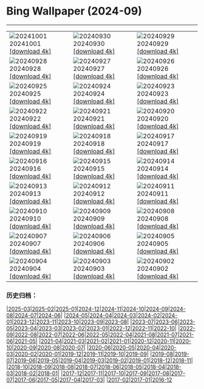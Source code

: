 # Bing Wallpaper (2024-09)
**************

<table><tr><td><img class="wallpaper" src="https://www.bing.com/th?id=OHR.HalfDomeYosemite_IT-IT2723116418_1920x1080.jpg" alt="20241001"> 20241001 <a href="https://www.bing.com/th?id=OHR.HalfDomeYosemite_IT-IT2723116418_UHD.jpg">[download 4k]</a></td><td><img class="wallpaper" src="https://www.bing.com/th?id=OHR.WalrusNorway_IT-IT2593695501_1920x1080.jpg" alt="20240930"> 20240930 <a href="https://www.bing.com/th?id=OHR.WalrusNorway_IT-IT2593695501_UHD.jpg">[download 4k]</a></td><td><img class="wallpaper" src="https://www.bing.com/th?id=OHR.ConnecticutBridge_IT-IT2485348656_1920x1080.jpg" alt="20240929"> 20240929 <a href="https://www.bing.com/th?id=OHR.ConnecticutBridge_IT-IT2485348656_UHD.jpg">[download 4k]</a></td></tr><tr><td><img class="wallpaper" src="https://www.bing.com/th?id=OHR.FloridaSeashore_IT-IT3615650453_1920x1080.jpg" alt="20240928"> 20240928 <a href="https://www.bing.com/th?id=OHR.FloridaSeashore_IT-IT3615650453_UHD.jpg">[download 4k]</a></td><td><img class="wallpaper" src="https://www.bing.com/th?id=OHR.VeniceAerial_IT-IT9053737522_1920x1080.jpg" alt="20240927"> 20240927 <a href="https://www.bing.com/th?id=OHR.VeniceAerial_IT-IT9053737522_UHD.jpg">[download 4k]</a></td><td><img class="wallpaper" src="https://www.bing.com/th?id=OHR.WindRiverAlaska_IT-IT8914553087_1920x1080.jpg" alt="20240926"> 20240926 <a href="https://www.bing.com/th?id=OHR.WindRiverAlaska_IT-IT8914553087_UHD.jpg">[download 4k]</a></td></tr><tr><td><img class="wallpaper" src="https://www.bing.com/th?id=OHR.FestivalMedioevo_IT-IT1145169158_1920x1080.jpg" alt="20240925"> 20240925 <a href="https://www.bing.com/th?id=OHR.FestivalMedioevo_IT-IT1145169158_UHD.jpg">[download 4k]</a></td><td><img class="wallpaper" src="https://www.bing.com/th?id=OHR.SkaftafellWaterfall_IT-IT8228006063_1920x1080.jpg" alt="20240924"> 20240924 <a href="https://www.bing.com/th?id=OHR.SkaftafellWaterfall_IT-IT8228006063_UHD.jpg">[download 4k]</a></td><td><img class="wallpaper" src="https://www.bing.com/th?id=OHR.IcebergOtter_IT-IT1022264475_1920x1080.jpg" alt="20240923"> 20240923 <a href="https://www.bing.com/th?id=OHR.IcebergOtter_IT-IT1022264475_UHD.jpg">[download 4k]</a></td></tr><tr><td><img class="wallpaper" src="https://www.bing.com/th?id=OHR.AutumnCumbria_IT-IT4193827391_1920x1080.jpg" alt="20240922"> 20240922 <a href="https://www.bing.com/th?id=OHR.AutumnCumbria_IT-IT4193827391_UHD.jpg">[download 4k]</a></td><td><img class="wallpaper" src="https://www.bing.com/th?id=OHR.MunichBeerfest_IT-IT3943225360_1920x1080.jpg" alt="20240921"> 20240921 <a href="https://www.bing.com/th?id=OHR.MunichBeerfest_IT-IT3943225360_UHD.jpg">[download 4k]</a></td><td><img class="wallpaper" src="https://www.bing.com/th?id=OHR.OcracokeLight_IT-IT0714167310_1920x1080.jpg" alt="20240920"> 20240920 <a href="https://www.bing.com/th?id=OHR.OcracokeLight_IT-IT0714167310_UHD.jpg">[download 4k]</a></td></tr><tr><td><img class="wallpaper" src="https://www.bing.com/th?id=OHR.PiratePlayground_IT-IT1371008895_1920x1080.jpg" alt="20240919"> 20240919 <a href="https://www.bing.com/th?id=OHR.PiratePlayground_IT-IT1371008895_UHD.jpg">[download 4k]</a></td><td><img class="wallpaper" src="https://www.bing.com/th?id=OHR.GujoHachiman_IT-IT6052956461_1920x1080.jpg" alt="20240918"> 20240918 <a href="https://www.bing.com/th?id=OHR.GujoHachiman_IT-IT6052956461_UHD.jpg">[download 4k]</a></td><td><img class="wallpaper" src="https://www.bing.com/th?id=OHR.MidAutumnSingapore_IT-IT4809811002_1920x1080.jpg" alt="20240917"> 20240917 <a href="https://www.bing.com/th?id=OHR.MidAutumnSingapore_IT-IT4809811002_UHD.jpg">[download 4k]</a></td></tr><tr><td><img class="wallpaper" src="https://www.bing.com/th?id=OHR.SunriseWallabies_IT-IT9509274340_1920x1080.jpg" alt="20240916"> 20240916 <a href="https://www.bing.com/th?id=OHR.SunriseWallabies_IT-IT9509274340_UHD.jpg">[download 4k]</a></td><td><img class="wallpaper" src="https://www.bing.com/th?id=OHR.EltzCastle_IT-IT5701748731_1920x1080.jpg" alt="20240915"> 20240915 <a href="https://www.bing.com/th?id=OHR.EltzCastle_IT-IT5701748731_UHD.jpg">[download 4k]</a></td><td><img class="wallpaper" src="https://www.bing.com/th?id=OHR.RapaNuiSunrise_IT-IT0245342035_1920x1080.jpg" alt="20240914"> 20240914 <a href="https://www.bing.com/th?id=OHR.RapaNuiSunrise_IT-IT0245342035_UHD.jpg">[download 4k]</a></td></tr><tr><td><img class="wallpaper" src="https://www.bing.com/th?id=OHR.PointReyes_IT-IT5474541020_1920x1080.jpg" alt="20240913"> 20240913 <a href="https://www.bing.com/th?id=OHR.PointReyes_IT-IT5474541020_UHD.jpg">[download 4k]</a></td><td><img class="wallpaper" src="https://www.bing.com/th?id=OHR.DolphinReunion_IT-IT1645140668_1920x1080.jpg" alt="20240912"> 20240912 <a href="https://www.bing.com/th?id=OHR.DolphinReunion_IT-IT1645140668_UHD.jpg">[download 4k]</a></td><td><img class="wallpaper" src="https://www.bing.com/th?id=OHR.CalabriaPeperoncino_IT-IT5208415155_1920x1080.jpg" alt="20240911"> 20240911 <a href="https://www.bing.com/th?id=OHR.CalabriaPeperoncino_IT-IT5208415155_UHD.jpg">[download 4k]</a></td></tr><tr><td><img class="wallpaper" src="https://www.bing.com/th?id=OHR.BridgeLisbon_IT-IT5048654702_1920x1080.jpg" alt="20240910"> 20240910 <a href="https://www.bing.com/th?id=OHR.BridgeLisbon_IT-IT5048654702_UHD.jpg">[download 4k]</a></td><td><img class="wallpaper" src="https://www.bing.com/th?id=OHR.IguazuRainbow_IT-IT4779268269_1920x1080.jpg" alt="20240909"> 20240909 <a href="https://www.bing.com/th?id=OHR.IguazuRainbow_IT-IT4779268269_UHD.jpg">[download 4k]</a></td><td><img class="wallpaper" src="https://www.bing.com/th?id=OHR.StockholmLibrary_IT-IT4633404015_1920x1080.jpg" alt="20240908"> 20240908 <a href="https://www.bing.com/th?id=OHR.StockholmLibrary_IT-IT4633404015_UHD.jpg">[download 4k]</a></td></tr><tr><td><img class="wallpaper" src="https://www.bing.com/th?id=OHR.FestaRificolona_IT-IT8489654769_1920x1080.jpg" alt="20240907"> 20240907 <a href="https://www.bing.com/th?id=OHR.FestaRificolona_IT-IT8489654769_UHD.jpg">[download 4k]</a></td><td><img class="wallpaper" src="https://www.bing.com/th?id=OHR.GlenariffPark_IT-IT4424875545_1920x1080.jpg" alt="20240906"> 20240906 <a href="https://www.bing.com/th?id=OHR.GlenariffPark_IT-IT4424875545_UHD.jpg">[download 4k]</a></td><td><img class="wallpaper" src="https://www.bing.com/th?id=OHR.TIFF2024_IT-IT6965030073_1920x1080.jpg" alt="20240905"> 20240905 <a href="https://www.bing.com/th?id=OHR.TIFF2024_IT-IT6965030073_UHD.jpg">[download 4k]</a></td></tr><tr><td><img class="wallpaper" src="https://www.bing.com/th?id=OHR.DuskyOwls_IT-IT6847895557_1920x1080.jpg" alt="20240904"> 20240904 <a href="https://www.bing.com/th?id=OHR.DuskyOwls_IT-IT6847895557_UHD.jpg">[download 4k]</a></td><td><img class="wallpaper" src="https://www.bing.com/th?id=OHR.AlpineLakes_IT-IT6756138209_1920x1080.jpg" alt="20240903"> 20240903 <a href="https://www.bing.com/th?id=OHR.AlpineLakes_IT-IT6756138209_UHD.jpg">[download 4k]</a></td><td><img class="wallpaper" src="https://www.bing.com/th?id=OHR.BuracodasAraras_IT-IT6602971227_1920x1080.jpg" alt="20240902"> 20240902 <a href="https://www.bing.com/th?id=OHR.BuracodasAraras_IT-IT6602971227_UHD.jpg">[download 4k]</a></td></tr></table>

### 历史归档：

|[2025-03](/../2025-03/2025-03.md)|[2025-02](/../2025-02/2025-02.md)|[2025-01](/../2025-01/2025-01.md)|[2024-12](/../2024-12/2024-12.md)|[2024-11](/../2024-11/2024-11.md)|[2024-10](/../2024-10/2024-10.md)|[2024-09](/2024-09.md)|[2024-08](/../2024-08/2024-08.md)|[2024-07](/../2024-07/2024-07.md)|[2024-06](/../2024-06/2024-06.md)|
|[2024-05](/../2024-05/2024-05.md)|[2024-04](/../2024-04/2024-04.md)|[2024-03](/../2024-03/2024-03.md)|[2024-02](/../2024-02/2024-02.md)|[2024-01](/../2024-01/2024-01.md)|[2023-12](/../2023-12/2023-12.md)|[2023-11](/../2023-11/2023-11.md)|[2023-10](/../2023-10/2023-10.md)|[2023-09](/../2023-09/2023-09.md)|[2023-08](/../2023-08/2023-08.md)|
|[2023-07](/../2023-07/2023-07.md)|[2023-06](/../2023-06/2023-06.md)|[2023-05](/../2023-05/2023-05.md)|[2023-04](/../2023-04/2023-04.md)|[2023-03](/../2023-03/2023-03.md)|[2023-02](/../2023-02/2023-02.md)|[2023-01](/../2023-01/2023-01.md)|[2022-12](/../2022-12/2022-12.md)|[2022-11](/../2022-11/2022-11.md)|[2022-10](/../2022-10/2022-10.md)|
|[2022-09](/../2022-09/2022-09.md)|[2022-08](/../2022-08/2022-08.md)|[2022-07](/../2022-07/2022-07.md)|[2022-06](/../2022-06/2022-06.md)|[2022-05](/../2022-05/2022-05.md)|[2022-04](/../2022-04/2022-04.md)|[2021-08](/../2021-08/2021-08.md)|[2021-07](/../2021-07/2021-07.md)|[2021-06](/../2021-06/2021-06.md)|[2021-05](/../2021-05/2021-05.md)|
|[2021-04](/../2021-04/2021-04.md)|[2021-03](/../2021-03/2021-03.md)|[2021-02](/../2021-02/2021-02.md)|[2021-01](/../2021-01/2021-01.md)|[2020-12](/../2020-12/2020-12.md)|[2020-11](/../2020-11/2020-11.md)|[2020-10](/../2020-10/2020-10.md)|[2020-09](/../2020-09/2020-09.md)|[2020-08](/../2020-08/2020-08.md)|[2020-07](/../2020-07/2020-07.md)|
|[2020-06](/../2020-06/2020-06.md)|[2020-05](/../2020-05/2020-05.md)|[2020-04](/../2020-04/2020-04.md)|[2020-03](/../2020-03/2020-03.md)|[2020-02](/../2020-02/2020-02.md)|[2020-01](/../2020-01/2020-01.md)|[2019-12](/../2019-12/2019-12.md)|[2019-11](/../2019-11/2019-11.md)|[2019-10](/../2019-10/2019-10.md)|[2019-09](/../2019-09/2019-09.md)|
|[2019-08](/../2019-08/2019-08.md)|[2019-07](/../2019-07/2019-07.md)|[2019-06](/../2019-06/2019-06.md)|[2019-05](/../2019-05/2019-05.md)|[2019-04](/../2019-04/2019-04.md)|[2019-03](/../2019-03/2019-03.md)|[2019-02](/../2019-02/2019-02.md)|[2019-01](/../2019-01/2019-01.md)|[2018-12](/../2018-12/2018-12.md)|[2018-11](/../2018-11/2018-11.md)|
|[2018-10](/../2018-10/2018-10.md)|[2018-09](/../2018-09/2018-09.md)|[2018-08](/../2018-08/2018-08.md)|[2018-07](/../2018-07/2018-07.md)|[2018-06](/../2018-06/2018-06.md)|[2018-05](/../2018-05/2018-05.md)|[2018-04](/../2018-04/2018-04.md)|[2018-03](/../2018-03/2018-03.md)|[2018-02](/../2018-02/2018-02.md)|[2018-01](/../2018-01/2018-01.md)|
|[2017-12](/../2017-12/2017-12.md)|[2017-11](/../2017-11/2017-11.md)|[2017-10](/../2017-10/2017-10.md)|[2017-09](/../2017-09/2017-09.md)|[2017-08](/../2017-08/2017-08.md)|[2017-07](/../2017-07/2017-07.md)|[2017-06](/../2017-06/2017-06.md)|[2017-05](/../2017-05/2017-05.md)|[2017-04](/../2017-04/2017-04.md)|[2017-03](/../2017-03/2017-03.md)|
|[2017-02](/../2017-02/2017-02.md)|[2017-01](/../2017-01/2017-01.md)|[2016-12](/../2016-12/2016-12.md)